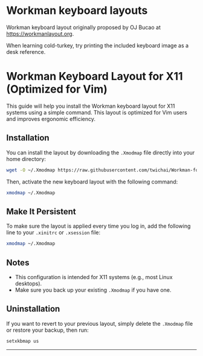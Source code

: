 Workman keyboard layouts
========================

Workman keyboard layout originally proposed by OJ Bucao at https://workmanlayout.org.

When learning cold-turkey, try printing the included keyboard image as a desk reference.

# Workman Keyboard Layout for X11 (Optimized for Vim)

This guide will help you install the Workman keyboard layout for X11 systems using a simple command. This layout is optimized for Vim users and improves ergonomic efficiency.

## Installation

You can install the layout by downloading the `.Xmodmap` file directly into your home directory:

```bash
wget -O ~/.Xmodmap https://raw.githubusercontent.com/twichai/Workman-for-vim/master/xmodmap/xmodmap.workman
```

Then, activate the new keyboard layout with the following command:

```bash
xmodmap ~/.Xmodmap
```

## Make It Persistent

To make sure the layout is applied every time you log in, add the following line to your `.xinitrc` or `.xsession` file:

```bash
xmodmap ~/.Xmodmap
```

## Notes

* This configuration is intended for X11 systems (e.g., most Linux desktops).
* Make sure you back up your existing `.Xmodmap` if you have one.

## Uninstallation

If you want to revert to your previous layout, simply delete the `.Xmodmap` file or restore your backup, then run:

```bash
setxkbmap us
```

---
